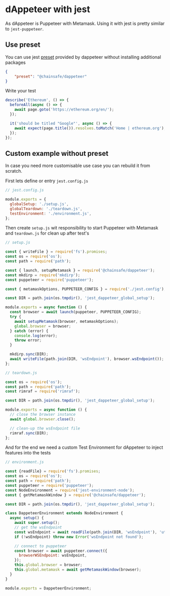 # dAppeteer with jest

As dAppeteer is Puppeteer with Metamask. Using it with jest is pretty similar to `jest-puppeteer`.

## Use preset

You can use jest [preset](https://jestjs.io/docs/configuration#preset-string) provided by dappeteer without installing additional packages
```json
{
    "preset": "@chainsafe/dappeteer"
}
```
Write your test
```js
describe('Ethereum', () => {
  beforeAll(async () => {
    await page.goto('https://ethereum.org/en/');
  });

  it('should be titled "Google"', async () => {
    await expect(page.title()).resolves.toMatch('Home | ethereum.org');
  });
});
```

## Custom example without preset

In case you need more customisable use case you can rebuild it from scratch.

First lets define or entry `jest.config.js`
```js
// jest.config.js

module.exports = {
  globalSetup: './setup.js',
  globalTeardown: './teardown.js',
  testEnvironment: './environment.js',
};
```

Then create `setup.js` wit responsibility to start Puppeteer with Metamask and `teardown.js` for clean up after test's
```js
// setup.js

const { writeFile } = require('fs').promises;
const os = require('os');
const path = require('path');

const { launch, setupMetamask } = require('@chainsafe/dappeteer');
const mkdirp = require('mkdirp');
const puppeteer = require('puppeteer');

const { metamaskOptions, PUPPETEER_CONFIG } = require('./jest.config');

const DIR = path.join(os.tmpdir(), 'jest_dappeteer_global_setup');

module.exports = async function () {
  const browser = await launch(puppeteer, PUPPETEER_CONFIG);
  try {
    await setupMetamask(browser, metamaskOptions);
    global.browser = browser;
  } catch (error) {
    console.log(error);
    throw error;
  }

  mkdirp.sync(DIR);
  await writeFile(path.join(DIR, 'wsEndpoint'), browser.wsEndpoint());
};
```
```js
// teardown.js

const os = require('os');
const path = require('path');
const rimraf = require('rimraf');

const DIR = path.join(os.tmpdir(), 'jest_dappeteer_global_setup');

module.exports = async function () {
  // close the browser instance
  await global.browser.close();

  // clean-up the wsEndpoint file
  rimraf.sync(DIR);
};
```

And for the end we need a custom Test Environment for dAppeteer to inject features into the tests
```js
// environment.js

const {readFile} = require('fs').promises;
const os = require('os');
const path = require('path');
const puppeteer = require('puppeteer');
const NodeEnvironment = require('jest-environment-node');
const { getMetamaskWindow } = require('@chainsafe/dappeteer');

const DIR = path.join(os.tmpdir(), 'jest_dappeteer_global_setup');

class DappeteerEnvironment extends NodeEnvironment {
  async setup() {
    await super.setup();
    // get the wsEndpoint
    const wsEndpoint = await readFile(path.join(DIR, 'wsEndpoint'), 'utf8');
    if (!wsEndpoint) throw new Error('wsEndpoint not found');

    // connect to puppeteer
    const browser = await puppeteer.connect({
      browserWSEndpoint: wsEndpoint,
    });
    this.global.browser = browser;
    this.global.metamask = await getMetamaskWindow(browser);
  }
}

module.exports = DappeteerEnvironment;
```
